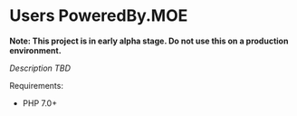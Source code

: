 Users PoweredBy.MOE
===============

**Note: This project is in early alpha stage. Do not use this on a production environment.**

_Description TBD_


Requirements:
- PHP 7.0+